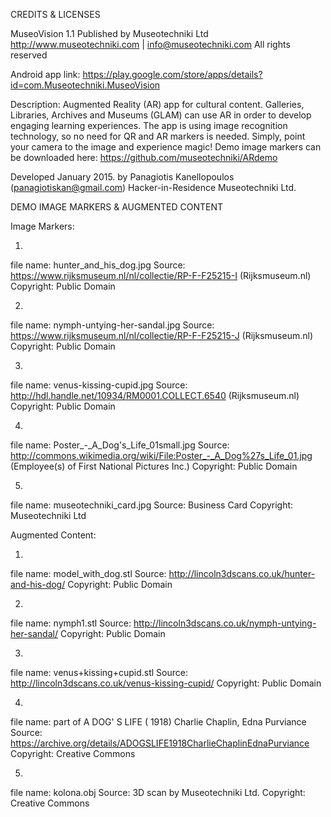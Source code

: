 CREDITS & LICENSES

MuseoVision 1.1
Published by Museotechniki Ltd
http://www.museotechniki.com | info@museotechniki.com
All rights reserved

Android app link: https://play.google.com/store/apps/details?id=com.Museotechniki.MuseoVision

Description: Augmented Reality (AR) app for cultural content. Galleries, Libraries, Archives and Museums (GLAM) can use AR in order to develop engaging learning experiences. The app is using image recognition technology, so no need for QR and AR markers is needed. Simply, point your camera to the image and experience magic!
Demo image markers can be downloaded here: https://github.com/museotechniki/ARdemo

Developed January 2015.
by Panagiotis Kanellopoulos (panagiotiskan@gmail.com)
Hacker-in-Residence
Museotechniki Ltd.


DEMO IMAGE MARKERS & AUGMENTED CONTENT

Image Markers:

1.
file name: hunter_and_his_dog.jpg
Source: https://www.rijksmuseum.nl/nl/collectie/RP-F-F25215-I (Rijksmuseum.nl)
Copyright: Public Domain

2.
file name: nymph-untying-her-sandal.jpg
Source: https://www.rijksmuseum.nl/nl/collectie/RP-F-F25215-J (Rijksmuseum.nl)
Copyright: Public Domain

3.
file name: venus-kissing-cupid.jpg
Source: http://hdl.handle.net/10934/RM0001.COLLECT.6540 (Rijksmuseum.nl)
Copyright: Public Domain

4.
file name: Poster_-_A_Dog's_Life_01small.jpg
Source: http://commons.wikimedia.org/wiki/File:Poster_-_A_Dog%27s_Life_01.jpg (Employee(s) of First National Pictures Inc.)
Copyright: Public Domain

5.
file name: museotechniki_card.jpg
Source: Business Card
Copyright: Museotechniki Ltd


Augmented Content:

1.
file name: model_with_dog.stl
Source: http://lincoln3dscans.co.uk/hunter-and-his-dog/
Copyright: Public Domain

2.
file name: nymph1.stl
Source: http://lincoln3dscans.co.uk/nymph-untying-her-sandal/
Copyright: Public Domain

3.
file name: venus+kissing+cupid.stl
Source: http://lincoln3dscans.co.uk/venus-kissing-cupid/
Copyright: Public Domain

4.
file name: part of A DOG' S LIFE ( 1918) Charlie Chaplin, Edna Purviance
Source: https://archive.org/details/ADOGSLIFE1918CharlieChaplinEdnaPurviance
Copyright: Creative Commons

5.
file name: kolona.obj
Source: 3D scan by Museotechniki Ltd.
Copyright: Creative Commons
